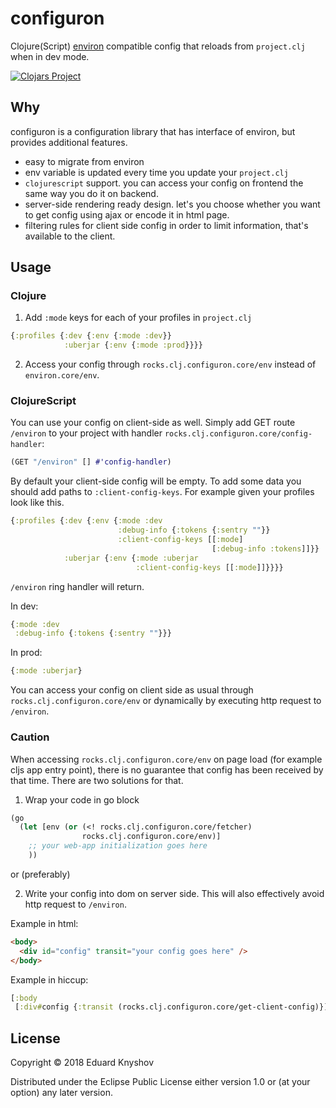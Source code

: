# configuron

Clojure(Script) [environ](https://github.com/weavejester/environ) compatible config that reloads from `project.clj` when in dev mode.

[![Clojars Project](https://img.shields.io/clojars/v/rocks.clj/configuron.svg)](https://clojars.org/rocks.clj/configuron)

## Why

configuron is a configuration library that has interface of environ, but provides additional features.

- easy to migrate from environ
- env variable is updated every time you update your `project.clj`
- `clojurescript` support. you can access your config on frontend the same way you do it on backend.
- server-side rendering ready design. let's you choose whether you want to get config using ajax or encode it in html page.
- filtering rules for client side config in order to limit information, that's available to the client.

## Usage

### Clojure

1. Add `:mode` keys for each of your profiles in `project.clj`

```clojure
{:profiles {:dev {:env {:mode :dev}}
            :uberjar {:env {:mode :prod}}}}
```

2. Access your config through `rocks.clj.configuron.core/env` instead of `environ.core/env`.

### ClojureScript

You can use your config on client-side as well.
Simply add GET route `/environ` to your project with handler `rocks.clj.configuron.core/config-handler`:
```clojure
(GET "/environ" [] #'config-handler)
```
By default your client-side config will be empty.
To add some data you should add paths to `:client-config-keys`.
For example given your profiles look like this.
```clojure
{:profiles {:dev {:env {:mode :dev
                        :debug-info {:tokens {:sentry ""}}
                        :client-config-keys [[:mode]
                                             [:debug-info :tokens]]}}
            :uberjar {:env {:mode :uberjar
                            :client-config-keys [[:mode]]}}}}
```
`/environ` ring handler will return.

In dev:
```clojure
{:mode :dev
 :debug-info {:tokens {:sentry ""}}}
```
In prod:
```clojure
{:mode :uberjar}
```

You can access your config on client side as usual through `rocks.clj.configuron.core/env`
or dynamically by executing http request to `/environ`.

### Caution

When accessing `rocks.clj.configuron.core/env` on page load (for example cljs app entry point),
there is no guarantee that config has been received by that time.
There are two solutions for that.

1. Wrap your code in go block
```clojure
(go
  (let [env (or (<! rocks.clj.configuron.core/fetcher)
                rocks.clj.configuron.core/env)]
    ;; your web-app initialization goes here
    ))
```

or (preferably)

2. Write your config into dom on server side.
This will also effectively avoid http request to `/environ`.

Example in html:

```html
<body>
  <div id="config" transit="your config goes here" />
</body>
```

Example in hiccup:

```clojure
[:body
 [:div#config {:transit (rocks.clj.configuron.core/get-client-config)}]]
```

## License

Copyright © 2018 Eduard Knyshov

Distributed under the Eclipse Public License either version 1.0 or (at
your option) any later version.
